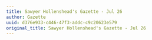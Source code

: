 ```yaml
---
title: Sawyer Hollenshead's Gazette - Jul 26
author: Gazette
uuid: d376e933-c446-47f3-addc-c9c20623e579
original_title: Sawyer Hollenshead's Gazette - Jul 26
---
```


